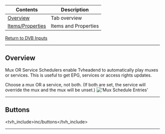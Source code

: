 Contents                               | Description
---------------------------------------|------------------------
[Overview](#overview)                  | Tab overview
[Items/Properties](#items)             | Items and Properties

[Return to DVB Inputs](dvbinputs)

---

## Overview

Mux OR Service Schedulers enable Tvheadend to automatically play muxes or services. This is 
useful to get EPG, services or access rights updates.

Choose a mux OR a service, not both. (If both are set, the service will override the mux and the mux will be unset.)
!['Mux Schedule Entries'](static/img/doc/dvbinputs/dvbinput_mux_sched.png)

---

## Buttons

<tvh_include>inc/buttons</tvh_include>

---
